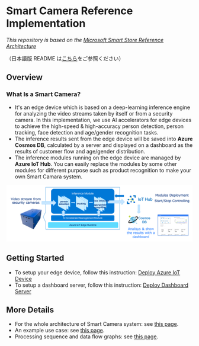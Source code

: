 # Smart Camera Reference Implementation

*This repository is based on the [Microsoft Smart Store Reference Architecture](https://news.microsoft.com/ja-jp/2019/01/29/blog-smart-store/)*

（日本語版 README は[こちら](README.ja-JP.md)をご参照ください）

## Overview

### What Is a Smart Camera?

- It's an edge device which is based on a deep-learning inference engine for analyzing the video streams taken by itself or from a security camera. In this implementation, we use AI accelerators for edge devices to achieve the high-speed & high-accuracy person detection, person tracking, face detection and age/gender recognition tasks.
- The inference results sent from the edge device will be saved into **Azure Cosmos DB**, calculated by a server and displayed on a dashboard as the results of customer flow and age/gender distribution.
- The inference modules running on the edge device are managed by **Azure IoT Hub**. You can easily replace the modules by some other modules for different purpose such as product recognition to make your own Smart Camara system.

![Smart Camera Overview](docs/images/overview.png)

## Getting Started

- To setup your edge device, follow this instruction: [Deploy Azure IoT Device](src/inference-app/azure/README.md)
- To setup a dashboard server, follow this instruction: [Deploy Dashboard Server](src/test-server/arm-template/README.md)

## More Details

- For the whole architecture of Smart Camera system: see [this page](docs/architecture.md).
- An example use case: see [this page](docs/usecase.md).
- Processing sequence and data flow graphs: see [this page](docs/dataflow.md).

